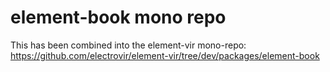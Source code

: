 # element-book mono repo

This has been combined into the element-vir mono-repo: https://github.com/electrovir/element-vir/tree/dev/packages/element-book

